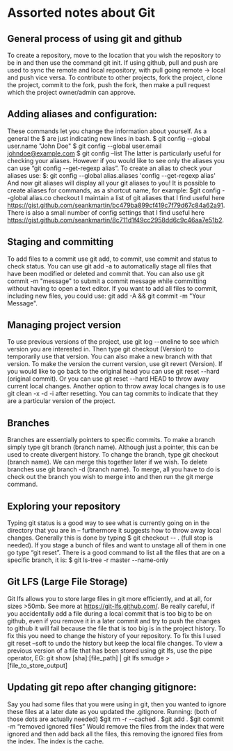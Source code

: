 # Assorted notes about Git

## General process of using git and github
To create a repository, move to the location that you wish the repository to be in and then use the command git init. If using github, pull and push are used to sync the remote and local repository, with pull going remote -> local and push vice versa. To contribute to other projects, fork the project, clone the project, commit to the fork, push the fork, then make a pull request which the project owner/admin can approve.

## Adding aliases and configuration:
These commands let you change the information about yourself. As a general the $ are just indicating new lines in bash.
$ git config --global user.name "John Doe"
$ git config --global user.email johndoe@example.com
$ git config –list
The latter is particularly useful for checking your aliases. However if you would like to see only the aliases you can use “git config --get-regexp alias”. To create an alias to check your aliases use:
$: git config --global alias.aliases 'config --get-regexp alias'
And now git aliases will display all your git aliases to you!
It is possible to create aliases for commands, as a shortcut name, for example: 
$git config --global alias.co checkout
I maintain a list of git aliases that I find useful here https://gist.github.com/seankmartin/bc479ba899cf419c7f79d67c84a62a91.
There is also a small number of config settings that I find useful here https://gist.github.com/seankmartin/8c711d1f49cc2958dd6c9c46aa7e51b2.

## Staging and committing
To add files to a commit use git add, to commit, use commit and status to check status. You can use git add -a to automatically stage all files that have been modified or deleted and commit that. You can also use git commit -m "message" to submit a commit message while committing without having to open a text editor. If you want to add all files to commit, including new files, you could use:
git add -A && git commit -m "Your Message".

## Managing project version
To use previous versions of the project, use git log --oneline to see which version you are interested in. Then type git checkout (Version) to temporarily use that version. You can also make a new branch with that version. To make the version the current version, use git revert (Version). If you would like to go back to the original head you can use git reset --hard (original commit). Or you can use git reset --hard HEAD to throw away current local changes. Another option to throw away local changes is to use git clean -x -d -i after resetting.
You can tag commits to indicate that they are a particular version of the project.

## Branches
Branches are essentially pointers to specific commits. To make a branch simply type git branch (branch name). Although just a pointer, this can be used to create divergent history. To change the branch, type git checkout (branch name). We can merge this together later if we wish. To delete branches use git branch -d (branch name). To merge, all you have to do is check out the branch you wish to merge into and then run the git merge command.

## Exploring your repository
Typing git status is a good way to see what is currently going on in the directory that you are in – furthermore it suggests how to throw away local changes. Generally this is done by typing
$ git checkout -- . (full stop is needed). If you stage a bunch of files and want to unstage all of them in one go type “git reset”. 
There is a good command to list all the files that are on a specific branch, it is:
$ git ls-tree -r master --name-only

## Git LFS (Large File Storage)
Git lfs allows you to store large files in git more efficiently, and at all, for sizes >50mb. See more at https://git-lfs.github.com/. Be really careful, if you accidentally add a file during a local commit that is too big to be on github, even if you remove it in a later commit and try to push the changes to github it will fail because the file that is too big is in the project history. To fix this you need to change the history of your repository. To fix this I used git reset –soft to undo the history but keep the local file changes.
To view a previous version of a file that has been stored using git lfs, use the pipe operator, EG:
git show [sha]:[file_path] | git lfs smudge > [file_to_store_output]

## Updating git repo after changing gitignore:
Say you had some files that you were using in git, then you wanted to ignore these files at a later date as you updated the .gitignore. Running: (both of those dots are actually needed)
$git rm -r --cached .
$git add . 
$git commit -m “removed ignored files”
Would remove the files from the index that were ignored and then add back all the files, this removing the ignored files from the index. The index is the cache.